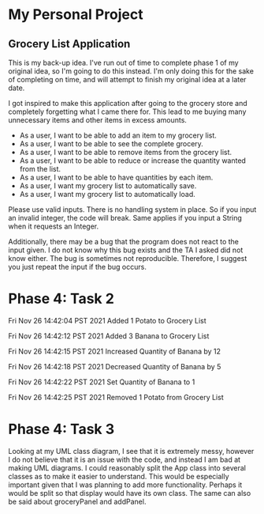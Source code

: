 # My Personal Project

## Grocery List Application

This is my back-up idea. I've run out of time to complete phase 1 of my original idea, so I'm going to do this instead.
I'm only doing this for the sake of completing on time, and will attempt to finish my original idea at a later date.

I got inspired to make this application after going to the grocery store and completely forgetting what I came there
for. This lead to me buying many unnecessary items and other items in excess amounts.

- As a user, I want to be able to add an item to my grocery list.
- As a user, I want to be able to see the complete grocery.
- As a user, I want to be able to remove items from the grocery list.
- As a user, I want to be able to reduce or increase the quantity wanted from the list.
- As a user, I want to be able to have quantities by each item.
- As a user, I want my grocery list to automatically save.
- As a user, I want my grocery list to automatically load.

Please use valid inputs. There is no handling system in place. So if you input an invalid integer, the code will break.
Same applies if you input a String when it requests an Integer.

Additionally, there may be a bug that the program does not react to the input given. I do not know why this bug exists
and the TA I asked did not know either. The bug is sometimes not reproducible. Therefore, I suggest you just repeat the
input if the bug occurs.

# Phase 4: Task 2

Fri Nov 26 14:42:04 PST 2021 Added 1 Potato to Grocery List

Fri Nov 26 14:42:12 PST 2021 Added 3 Banana to Grocery List

Fri Nov 26 14:42:15 PST 2021 Increased Quantity of Banana by 12

Fri Nov 26 14:42:18 PST 2021 Decreased Quantity of Banana by 5

Fri Nov 26 14:42:22 PST 2021 Set Quantity of Banana to 1

Fri Nov 26 14:42:25 PST 2021 Removed 1 Potato from Grocery List

# Phase 4: Task 3

Looking at my UML class diagram, I see that it is extremely messy, however I do not believe that it is an issue with the
code, and instead I am bad at making UML diagrams. I could reasonably split the App class into several classes as to
make it easier to understand. This would be especially important given that I was planning to add more functionality.
Perhaps it would be split so that display would have its own class. The same can also be said about groceryPanel and
addPanel.
